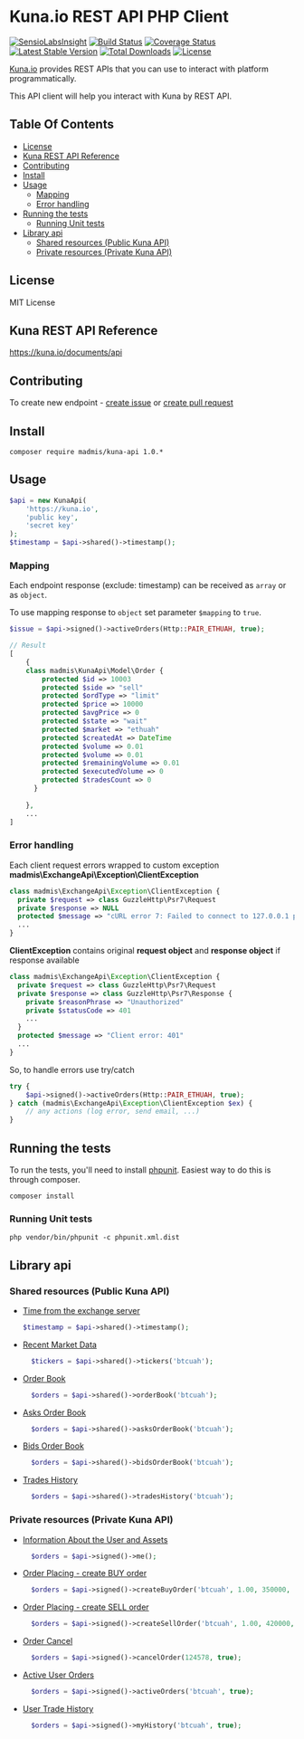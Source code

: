 # Kuna.io REST API PHP Client

[![SensioLabsInsight][sensiolabs-insight-image]][sensiolabs-insight-link]
[![Build Status][testing-image]][testing-link]
[![Coverage Status][coverage-image]][coverage-link]
[![Latest Stable Version][stable-image]][package-link]
[![Total Downloads][downloads-image]][package-link]
[![License][license-image]][license-link]

[Kuna.io](https://kuna.io/documents/api) provides REST APIs that you can use
 to interact with platform programmatically.

This API client will help you interact with Kuna by REST API. 
 
## Table Of Contents

- [License](#license)
- [Kuna REST API Reference](#kuna-rest-api-reference)
- [Contributing](#contributing)
- [Install](#install)
- [Usage](#usage)
    - [Mapping](#mapping)
    - [Error handling](#error-handling)
- [Running the tests](#running-the-tests)
    - [Running Unit tests](#running-unit-tests)
- [Library api](#library-api)    
    - [Shared resources (Public Kuna API)](#shared-resources-public-kuna-api)    
    - [Private resources (Private Kuna API) ](#private-resources-private-kuna-api)    


## License

MIT License

## Kuna REST API Reference

https://kuna.io/documents/api


## Contributing
To create new endpoint - [create issue](https://github.com/madmis/kuna-api/issues/new) 
or [create pull request](https://github.com/madmis/kuna-api/compare)


## Install
    
    composer require madmis/kuna-api 1.0.*


## Usage
```php
$api = new KunaApi(
    'https://kuna.io',
    'public key',
    'secret key'
);
$timestamp = $api->shared()->timestamp();
```
### Mapping

Each endpoint response (exclude: timestamp) can be received as `array` or as `object`.

To use mapping response to `object` set parameter `$mapping` to `true`. 

```php
$issue = $api->signed()->activeOrders(Http::PAIR_ETHUAH, true);

// Result
[
    {
    class madmis\KunaApi\Model\Order {
        protected $id => 10003
        protected $side => "sell"
        protected $ordType => "limit"
        protected $price => 10000
        protected $avgPrice => 0
        protected $state => "wait"
        protected $market => "ethuah"
        protected $createdAt => DateTime
        protected $volume => 0.01
        protected $volume => 0.01
        protected $remainingVolume => 0.01
        protected $executedVolume => 0
        protected $tradesCount => 0
      }
    
    },
    ...
] 
```

### Error handling
Each client request errors wrapped to custom exception **madmis\ExchangeApi\Exception\ClientException**  

```php
class madmis\ExchangeApi\Exception\ClientException {
  private $request => class GuzzleHttp\Psr7\Request
  private $response => NULL
  protected $message => "cURL error 7: Failed to connect to 127.0.0.1 port 8080: Connection refused (see http://curl.haxx.se/libcurl/c/libcurl-errors.html)"
  ...
}
```

**ClientException** contains original **request object** and **response object** if response available

```php
class madmis\ExchangeApi\Exception\ClientException {
  private $request => class GuzzleHttp\Psr7\Request 
  private $response => class GuzzleHttp\Psr7\Response {
    private $reasonPhrase => "Unauthorized"
    private $statusCode => 401
    ...
  }
  protected $message => "Client error: 401"
  ...  
}
```

So, to handle errors use try/catch

```php
try {
    $api->signed()->activeOrders(Http::PAIR_ETHUAH, true);
} catch (madmis\ExchangeApi\Exception\ClientException $ex) {
    // any actions (log error, send email, ...) 
}
``` 


## Running the tests
To run the tests, you'll need to install [phpunit](https://phpunit.de/). 
Easiest way to do this is through composer.

    composer install

### Running Unit tests

    php vendor/bin/phpunit -c phpunit.xml.dist


[testing-link]: https://travis-ci.org/madmis/kuna-api
[testing-image]: https://travis-ci.org/madmis/kuna-api.svg?branch=master

[sensiolabs-insight-link]: https://insight.sensiolabs.com/projects/77152883-412e-4a91-86b6-fb976243a020
[sensiolabs-insight-image]: https://insight.sensiolabs.com/projects/77152883-412e-4a91-86b6-fb976243a020/mini.png

[package-link]: https://packagist.org/packages/madmis/kuna-api
[downloads-image]: https://poser.pugx.org/madmis/kuna-api/downloads
[stable-image]: https://poser.pugx.org/madmis/kuna-api/v/stable
[license-image]: https://poser.pugx.org/madmis/kuna-api/license
[license-link]: https://packagist.org/packages/madmis/kuna-api

[coverage-link]: https://coveralls.io/github/madmis/kuna-api?branch=master
[coverage-image]: https://coveralls.io/repos/github/madmis/kuna-api/badge.svg?branch=master

## Library api

### Shared resources (Public Kuna API)

* [Time from the exchange server](https://kuna.io/api/v2/timestamp)

    ```php
    $timestamp = $api->shared()->timestamp();
    ```

* [Recent Market Data](https://kuna.io/api/v2/tickers/btcuah)

   ```php
     $tickers = $api->shared()->tickers('btcuah');
   ```

* [Order Book](https://kuna.io/api/v2/order_book?market=btcuah)

   ```php
     $orders = $api->shared()->orderBook('btcuah');
   ```

* [Asks Order Book](https://kuna.io/api/v2/order_book?market=btcuah)

   ```php
     $orders = $api->shared()->asksOrderBook('btcuah');
   ```

* [Bids Order Book](https://kuna.io/api/v2/order_book?market=btcuah)

   ```php
     $orders = $api->shared()->bidsOrderBook('btcuah');
   ```

* [Trades History](https://kuna.io/api/v2/trades?market=btcuah)

   ```php
     $orders = $api->shared()->tradesHistory('btcuah');
   ```

### Private resources (Private Kuna API) 

* [Information About the User and Assets](https://kuna.io/api/v2/members/me)

   ```php
     $orders = $api->signed()->me();
   ```

* [Order Placing - create BUY order](https://kuna.io/api/v2/orders)

   ```php
     $orders = $api->signed()->createBuyOrder('btcuah', 1.00, 350000, true);
   ```

* [Order Placing - create SELL order](https://kuna.io/api/v2/orders)

   ```php
     $orders = $api->signed()->createSellOrder('btcuah', 1.00, 420000, true);
   ```

* [Order Cancel](https://kuna.io/api/v2/order/delete)

   ```php
     $orders = $api->signed()->cancelOrder(124578, true);
   ```

* [Active User Orders](https://kuna.io/api/v2/orders)

   ```php
     $orders = $api->signed()->activeOrders('btcuah', true);
   ```

* [User Trade History](https://kuna.io/api/v2/trades/my)

   ```php
     $orders = $api->signed()->myHistory('btcuah', true);
   ```
